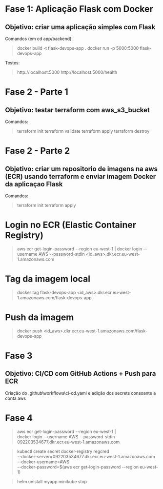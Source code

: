 # Fase 1: Aplicação Flask com Docker

## Objetivo: criar uma aplicação simples com Flask

Comandos (em cd app/backend):

> docker build -t flask-devops-app .
> docker run -p 5000:5000 flask-devops-app

Testes:

> http://localhost:5000
> http://localhost:5000/health



# Fase 2 - Parte 1

## Objetivo: testar terraform com aws_s3_bucket

Comandos:

> terraform init
> terraform validate
> terraform apply
> terraform destroy



# Fase 2 - Parte 2

## Objetivo: criar um repositorio de imagens na aws (ECR) usando terraform e enviar imagem Docker da aplicaçao Flask

Comandos:

> terraform init
> terraform apply

# Login no ECR (Elastic Container Registry)
> aws ecr get-login-password --region eu-west-1 | docker login --username AWS --password-stdin <id_aws>.dkr.ecr.eu-west-1.amazonaws.com

# Tag da imagem local
> docker tag flask-devops-app <id_aws>.dkr.ecr.eu-west-1.amazonaws.com/flask-devops-app

# Push da imagem
> docker push <id_aws>.dkr.ecr.eu-west-1.amazonaws.com/flask-devops-app


# Fase 3

## Objetivo: CI/CD com GitHub Actions + Push para ECR

Criação do .github\workflows\ci-cd.yaml e adição dos secrets consoante a conta aws


# Fase 4

> aws ecr get-login-password --region eu-west-1 | \
docker login --username AWS --password-stdin 092203534677.dkr.ecr.eu-west-1.amazonaws.com

> kubectl create secret docker-registry regcred \
  --docker-server=092203534677.dkr.ecr.eu-west-1.amazonaws.com \
  --docker-username=AWS \
  --docker-password=$(aws ecr get-login-password --region eu-west-1)

> helm unistall myapp
> minikube stop

